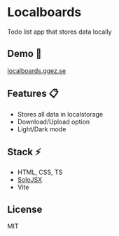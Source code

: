 # Localboards
Todo list app that stores data locally

## Demo :gem:
[localboards.ggez.se](https://localboards.ggez.se)

## Features :clipboard:
- Stores all data in localstorage
- Download/Upload option
- Light/Dark mode

## Stack :zap:
- HTML, CSS, TS
- [SoloJSX](https://github.com/SoloJSX/SoloJSX)
- Vite

## License
MIT